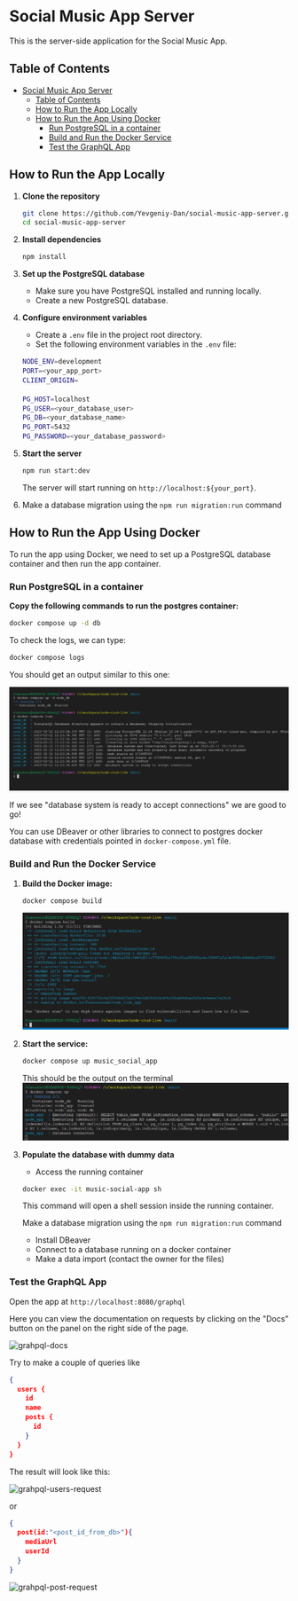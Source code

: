 # Social Music App Server

This is the server-side application for the Social Music App.

## Table of Contents

- [Social Music App Server](#social-music-app-server)
  - [Table of Contents](#table-of-contents)
  - [How to Run the App Locally](#how-to-run-the-app-locally)
  - [How to Run the App Using Docker](#how-to-run-the-app-using-docker)
    - [Run PostgreSQL in a container](#run-postgresql-in-a-container)
    - [Build and Run the Docker Service](#build-and-run-the-docker-service)
    - [Test the GraphQL App](#test-the-graphql-app)

## How to Run the App Locally

1. **Clone the repository**

   ```bash
   git clone https://github.com/Yevgeniy-Dan/social-music-app-server.git
   cd social-music-app-server
   ```

2. **Install dependencies**
   ```bash
   npm install
   ```
3. **Set up the PostgreSQL database**
   - Make sure you have PostgreSQL installed and running locally.
   - Create a new PostgreSQL database.
4. **Configure environment variables**

   - Create a `.env` file in the project root directory.
   - Set the following environment variables in the `.env` file:

   ```bash
   NODE_ENV=development
   PORT=<your_app_port>
   CLIENT_ORIGIN=

   PG_HOST=localhost
   PG_USER=<your_database_user>
   PG_DB=<your_database_name>
   PG_PORT=5432
   PG_PASSWORD=<your_database_password>

   ```

   <!-- 5. **Run database migrations**
      ```bash
      npm run migrate
      ``` -->

5. **Start the server**

   ```bash
   npm run start:dev
   ```

   The server will start running on `http://localhost:${your_port}`.

6. Make a database migration using the `npm run migration:run` command

## How to Run the App Using Docker

To run the app using Docker, we need to set up a PostgreSQL database container and then run the app container.

### Run PostgreSQL in a container

**Copy the following commands to run the postgres container:**

```bash
docker compose up -d db
```

To check the logs, we can type:

```bash
docker compose logs
```

You should get an output similar to this one:

![docker-compose-logs](./images/docker/docker-compose-logs.png)

If we see "database system is ready to accept connections" we are good to go!

You can use DBeaver or other libraries to connect to postgres docker database with credentials pointed in `docker-compose.yml` file.

### Build and Run the Docker Service

1. **Build the Docker image:**

   ```bash
   docker compose build
   ```

   ![docker-compose-build](./images/docker/docker-build.png)

2. **Start the service:**

   ```bash
   docker compose up music_social_app
   ```

   This should be the output on the terminal
   ![docker-compose-up](./images/docker/docker-compose-up.png)

3. **Populate the database with dummy data**

   - Access the running container

   ```bash
   docker exec -it music-social-app sh
   ```

   This command will open a shell session inside the running container.

   Make a database migration using the `npm run migration:run` command
   <!-- npm run migration:generate -- database/migrations/InitialMigration       -->

   - Install DBeaver
   - Connect to a database running on a docker container
   - Make a data import (contact the owner for the files)

   <!-- - Run the seed script inside the container

   ```bash
   $ npm run seed
   ``` -->

<!-- This will execute the seed script using the Node.js environment inside the container. -->

### Test the GraphQL App

Open the app at `http://localhost:8080/graphql`

Here you can view the documentation on requests by clicking on the "Docs" button on the panel on the right side of the page.

![grahpql-docs](./images/graphql/docs.png)

Try to make a couple of queries like

```json
{
  users {
    id
    name
    posts {
      id
    }
  }
}
```

The result will look like this:

![grahpql-users-request](./images/graphql/users.png)

or

```json
{
  post(id:"<post_id_from_db>"){
    mediaUrl
    userId
  }
}
```

![grahpql-post-request](./images/graphql/post.png)

<!-- npx graphql-codegen -->
